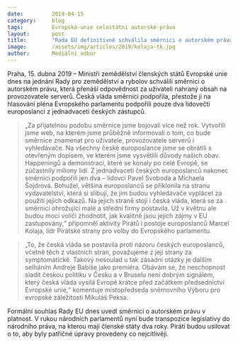 ```yaml
---
date:         2019-04-15
category:     blog
tags:         Evropská-unie celostátní autorské-právo
layout:       post
title:        "Rada EU definitivně schválila směrnici o autorském právu"
image:        /assets/img/articles/2019/kolaja-tk.jpg
author:       Mediální odbor
---
```

 

Praha, 15. dubna 2019 – Ministři zemědělství členských států Evropské unie dnes na jednání Rady pro zemědělství a rybolov schválili směrnici o autorském právu, která přenáší odpovědnost za uživateli nahraný obsah na provozovatele serverů. Česká vláda směrnici podpořila, přestože ji na hlasování pléna Evropského parlamentu podpořili pouze dva lidovečtí europoslanci z jednadvaceti českých zástupců.

> „Za přijatelnou podobu směrnice jsme bojovali více než rok. Vytvořili jsme web, na kterém jsme průběžně informovali o tom, co bude směrnice znamenat pro uživatele, provozovatele serverů i vyhledávače. Na všechny české europoslance jsme se obrátili s otevřeným dopisem, ve kterém jsme vysvětlili důvody našich obav. Happeningů a demonstrací, které se konaly po celé Evropě, se zúčastnily miliony lidí. Z jednadvaceti českých europoslanců nakonec směrnici podpořili jen dva – lidovci Pavel Svoboda a Michaela Šojdrová. Bohužel, většina europoslanců se přiklonila na stranu vydavatelství, která si slibují, že jim budou vyhledávače vyplácet za použití jejich odkazů. Na jejich straně stojí i česká vláda, která se za směrnici ohrožující malé a střední firmy postavila. Už v květnu ale budou moci voliči zhodnotit, jak kvalitně jsou jejich zájmy v EU zastupovány,“ připomněl aktivity Pirátů i postoje europoslanců Marcel Kolaja, lídr Pirátské strany pro volby do Evropského parlamentu.

> „To, že česká vláda se postavila proti názoru českých europoslanců, včetně těch z vlastních stran, považujeme z její strany za symptomatické. Takový nesoulad u tak zásadní otázky je dalším selháním Andreje Babiše jako premiéra. Obávám se, že neschopnost sladit českou politiku v Česku a v Bruselu není dobrým signálem, který česká vláda vysílá Evropě krátce před začátkem předsednictví Evropské unie,“ komentuje místopředseda sněmovního Výboru pro evropské záležitosti Mikuláš Peksa. 

Formální souhlas Rady EU dnes uvedl směrnici o autorském právu v platnost. V rukou národních parlamentů nyní bude transpozice legislativy do národního práva, na kterou mají členské státy dva roky. Piráti budou usilovat o to, aby byly patřičné úpravy provedeny co nejcitlivěji.
